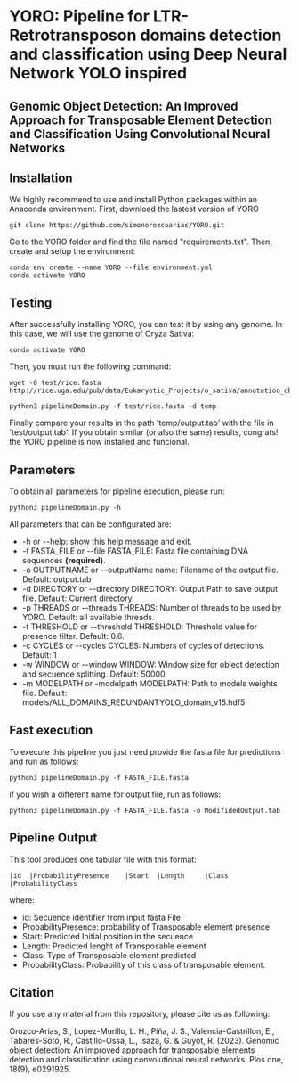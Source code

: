 # YORO: Pipeline for LTR-Retrotransposon domains detection and classification using Deep Neural Network YOLO inspired
## Genomic Object Detection: An Improved Approach for Transposable Element Detection and Classification Using Convolutional Neural Networks


## Installation
<a name="installation"/>

We highly recommend to use and install Python packages within an Anaconda environment. First, download the lastest version of YORO

```
git clone https://github.com/simonorozcoarias/YORO.git
```

Go to the YORO folder and find the file named "requirements.txt". Then, create and setup the environment: 

```
conda env create --name YORO --file environment.yml
conda activate YORO

```

## Testing
After successfully installing YORO, you can test it by using any genome. In this case, we will use the genome of Oryza Sativa:

```
conda activate YORO
```
Then, you must run the following command:

```
wget -O test/rice.fasta http://rice.uga.edu/pub/data/Eukaryotic_Projects/o_sativa/annotation_dbs/pseudomolecules/version_7.0/all.dir/all.con

python3 pipelineDomain.py -f test/rice.fasta -d temp
```

Finally compare your results in the path 'temp/output.tab' with the file in 'test/output.tab'. If you obtain similar (or also the same) results, congrats! the YORO pipeline is now installed and funcional.


## Parameters
To obtain all parameters for pipeline execution, please run: 
```
python3 pipelineDomain.py -h
```
All parameters that can be configurated are:

* -h or --help: show this help message and exit.
* -f FASTA_FILE or --file FASTA_FILE: Fasta file containing DNA sequences **(required)**.
* -o OUTPUTNAME or --outputName name: Filename of the output file. Default: output.tab
* -d DIRECTORY or --directory DIRECTORY: Output Path to save output file. Default: Current directory.
* -p THREADS or --threads THREADS: Number of threads to be used by YORO. Default: all available threads.
* -t THRESHOLD or --threshold THRESHOLD: Threshold value for presence filter. Default: 0.6.
* -c CYCLES or --cycles CYCLES: Numbers of cycles of detections. Default: 1
* -w WINDOW or --window WINDOW: Window size for object detection and secuence splitting. Default: 50000
* -m MODELPATH  or -modelpath MODELPATH: Path to models weights file. Default: models/ALL_DOMAINS_REDUNDANTYOLO_domain_v15.hdf5


## Fast execution
To execute this pipeline you just need provide the fasta file for predictions and run as follows:

```
python3 pipelineDomain.py -f FASTA_FILE.fasta
```
if you wish a different name for output file, run as follows:
```
python3 pipelineDomain.py -f FASTA_FILE.fasta -o ModifidedOutput.tab
```

## Pipeline Output
This tool produces one tabular file with this format:

```
|id	 |ProbabilityPresence	 |Start	 |Length	 |Class	 |ProbabilityClass

```
where:
* id: Secuence identifier from input fasta File
* ProbabilityPresence: probability of Transposable element presence 
* Start: Predicted Initial position in the secuence
* Length: Predicted lenght of Transposable element
* Class: Type of Transposable element predicted
* ProbabilityClass: Probability of this class of transposable element.

## Citation
If you use any material from this repository, please cite us as following:

Orozco-Arias, S., Lopez-Murillo, L. H., Piña, J. S., Valencia-Castrillon, E., Tabares-Soto, R., Castillo-Ossa, L., Isaza, G. & Guyot, R. (2023). Genomic object detection: An improved approach for transposable elements detection and classification using convolutional neural networks. Plos one, 18(9), e0291925.
